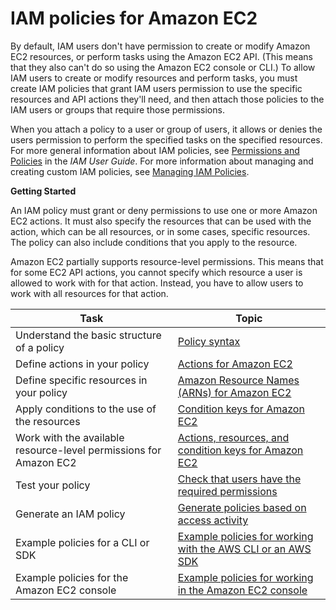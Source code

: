 # IAM policies for Amazon EC2<a name="iam-policies-for-amazon-ec2"></a>

By default, IAM users don't have permission to create or modify Amazon EC2 resources, or perform tasks using the Amazon EC2 API\. \(This means that they also can't do so using the Amazon EC2 console or CLI\.\) To allow IAM users to create or modify resources and perform tasks, you must create IAM policies that grant IAM users permission to use the specific resources and API actions they'll need, and then attach those policies to the IAM users or groups that require those permissions\.

When you attach a policy to a user or group of users, it allows or denies the users permission to perform the specified tasks on the specified resources\. For more general information about IAM policies, see [Permissions and Policies](https://docs.aws.amazon.com/IAM/latest/UserGuide/PermissionsAndPolicies.html) in the *IAM User Guide*\. For more information about managing and creating custom IAM policies, see [Managing IAM Policies](https://docs.aws.amazon.com/IAM/latest/UserGuide/ManagingPolicies.html)\.

**Getting Started**

An IAM policy must grant or deny permissions to use one or more Amazon EC2 actions\. It must also specify the resources that can be used with the action, which can be all resources, or in some cases, specific resources\. The policy can also include conditions that you apply to the resource\. 

Amazon EC2 partially supports resource\-level permissions\. This means that for some EC2 API actions, you cannot specify which resource a user is allowed to work with for that action\. Instead, you have to allow users to work with all resources for that action\. 


| Task | Topic | 
| --- | --- | 
| Understand the basic structure of a policy | [Policy syntax](iam-policy-structure.md#policy-syntax) | 
| Define actions in your policy | [Actions for Amazon EC2](iam-policy-structure.md#UsingWithEC2_Actions) | 
| Define specific resources in your policy | [Amazon Resource Names \(ARNs\) for Amazon EC2](iam-policy-structure.md#EC2_ARN_Format) | 
| Apply conditions to the use of the resources | [Condition keys for Amazon EC2](iam-policy-structure.md#amazon-ec2-keys) | 
| Work with the available resource\-level permissions for Amazon EC2 | [Actions, resources, and condition keys for Amazon EC2](https://docs.aws.amazon.com/service-authorization/latest/reference/list_amazonec2.html) | 
| Test your policy |  [Check that users have the required permissions](iam-policy-structure.md#check-required-permissions)  | 
| Generate an IAM policy |  [Generate policies based on access activity](https://docs.aws.amazon.com/IAM/latest/UserGuide/access_policies_generate-policy.html)  | 
| Example policies for a CLI or SDK | [Example policies for working with the AWS CLI or an AWS SDK](ExamplePolicies_EC2.md) | 
| Example policies for the Amazon EC2 console | [Example policies for working in the Amazon EC2 console](iam-policies-ec2-console.md) | 